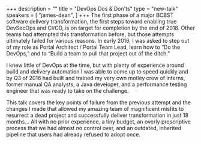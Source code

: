 +++
description = ""
title = "DevOps Dos & Don'ts"
type = "new-talk"
speakers = [
        "james-dean",
]
+++
The first phase of a major BCBST software delivery transformation, the first steps toward enabling true DevSecOps and CI/CD, is on target for completion by the end of 2018. Other teams had attempted this transformation before, but those attempts ultimately failed for various reasons. In early 2016, I was asked to step out of my role as Portal Architect / Portal Team Lead, learn how to “Do the DevOps,” and to “Build a team to pull that project out of the ditch.”

I knew little of DevOps at the time, but with plenty of experience around build and delivery automation I was able to come up to speed quickly and by Q3 of 2016 had built and trained my very own motley crew of interns, former manual QA analysts, a Java developer, and a performance testing engineer that was ready to take on the challenge.

This talk covers the key points of failure from the previous attempt and the changes I made that allowed my amazing team of magnificent misfits to resurrect a dead project and successfully deliver transformation in just 18 months… All with no prior experience, a tiny budget, an overly prescriptive process that we had almost no control over, and an outdated, inherited pipeline that users had already refused to adopt once.